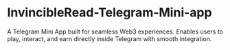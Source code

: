 # InvincibleRead-Telegram-Mini-app
A Telegram Mini App built for seamless Web3 experiences. Enables users to play, interact, and earn directly inside Telegram with smooth integration.
